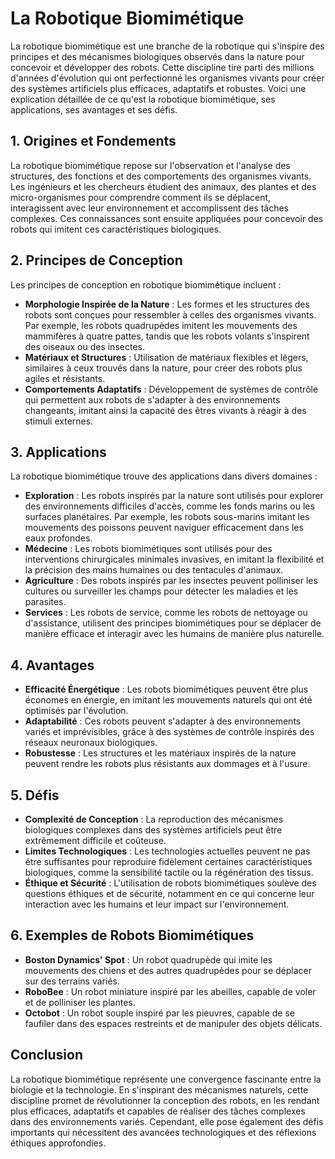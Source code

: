 # La Robotique Biomimétique

La robotique biomimétique est une branche de la robotique qui s'inspire des principes et des mécanismes biologiques observés dans la nature pour concevoir et développer des robots. Cette discipline tire parti des millions d'années d'évolution qui ont perfectionné les organismes vivants pour créer des systèmes artificiels plus efficaces, adaptatifs et robustes. Voici une explication détaillée de ce qu'est la robotique biomimétique, ses applications, ses avantages et ses défis.

## 1. **Origines et Fondements**

La robotique biomimétique repose sur l'observation et l'analyse des structures, des fonctions et des comportements des organismes vivants. Les ingénieurs et les chercheurs étudient des animaux, des plantes et des micro-organismes pour comprendre comment ils se déplacent, interagissent avec leur environnement et accomplissent des tâches complexes. Ces connaissances sont ensuite appliquées pour concevoir des robots qui imitent ces caractéristiques biologiques.

## 2. **Principes de Conception**

Les principes de conception en robotique biomimétique incluent :

- **Morphologie Inspirée de la Nature** : Les formes et les structures des robots sont conçues pour ressembler à celles des organismes vivants. Par exemple, les robots quadrupèdes imitent les mouvements des mammifères à quatre pattes, tandis que les robots volants s'inspirent des oiseaux ou des insectes.
- **Matériaux et Structures** : Utilisation de matériaux flexibles et légers, similaires à ceux trouvés dans la nature, pour créer des robots plus agiles et résistants.
- **Comportements Adaptatifs** : Développement de systèmes de contrôle qui permettent aux robots de s'adapter à des environnements changeants, imitant ainsi la capacité des êtres vivants à réagir à des stimuli externes.

## 3. **Applications**

La robotique biomimétique trouve des applications dans divers domaines :

- **Exploration** : Les robots inspirés par la nature sont utilisés pour explorer des environnements difficiles d'accès, comme les fonds marins ou les surfaces planétaires. Par exemple, les robots sous-marins imitant les mouvements des poissons peuvent naviguer efficacement dans les eaux profondes.
- **Médecine** : Les robots biomimétiques sont utilisés pour des interventions chirurgicales minimales invasives, en imitant la flexibilité et la précision des mains humaines ou des tentacules d'animaux.
- **Agriculture** : Des robots inspirés par les insectes peuvent polliniser les cultures ou surveiller les champs pour détecter les maladies et les parasites.
- **Services** : Les robots de service, comme les robots de nettoyage ou d'assistance, utilisent des principes biomimétiques pour se déplacer de manière efficace et interagir avec les humains de manière plus naturelle.

## 4. **Avantages**

- **Efficacité Énergétique** : Les robots biomimétiques peuvent être plus économes en énergie, en imitant les mouvements naturels qui ont été optimisés par l'évolution.
- **Adaptabilité** : Ces robots peuvent s'adapter à des environnements variés et imprévisibles, grâce à des systèmes de contrôle inspirés des réseaux neuronaux biologiques.
- **Robustesse** : Les structures et les matériaux inspirés de la nature peuvent rendre les robots plus résistants aux dommages et à l'usure.

## 5. **Défis**

- **Complexité de Conception** : La reproduction des mécanismes biologiques complexes dans des systèmes artificiels peut être extrêmement difficile et coûteuse.
- **Limites Technologiques** : Les technologies actuelles peuvent ne pas être suffisantes pour reproduire fidèlement certaines caractéristiques biologiques, comme la sensibilité tactile ou la régénération des tissus.
- **Éthique et Sécurité** : L'utilisation de robots biomimétiques soulève des questions éthiques et de sécurité, notamment en ce qui concerne leur interaction avec les humains et leur impact sur l'environnement.

## 6. **Exemples de Robots Biomimétiques**

- **Boston Dynamics' Spot** : Un robot quadrupède qui imite les mouvements des chiens et des autres quadrupèdes pour se déplacer sur des terrains variés.
- **RoboBee** : Un robot miniature inspiré par les abeilles, capable de voler et de polliniser les plantes.
- **Octobot** : Un robot souple inspiré par les pieuvres, capable de se faufiler dans des espaces restreints et de manipuler des objets délicats.

## Conclusion

La robotique biomimétique représente une convergence fascinante entre la biologie et la technologie. En s'inspirant des mécanismes naturels, cette discipline promet de révolutionner la conception des robots, en les rendant plus efficaces, adaptatifs et capables de réaliser des tâches complexes dans des environnements variés. Cependant, elle pose également des défis importants qui nécessitent des avancées technologiques et des réflexions éthiques approfondies.